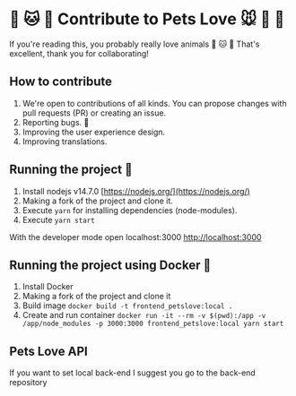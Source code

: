 # 🐶 🐱 🦊 Contribute to Pets Love 🐭 🐹 🐰

If you're reading this, you probably really love animals 🐶 🐱 🦊
That's excellent, thank you for collaborating!

## How to contribute

1. We're open to contributions of all kinds. You can propose changes with pull requests (PR) or creating an issue.
2. Reporting bugs. 🐛
3. Improving the user experience design.
4. Improving translations.

## Running the project 🚀

1. Install nodejs v14.7.0 [https://nodejs.org/](https://nodejs.org/)
2. Making a fork of the project and clone it.
3. Execute `yarn` for installing dependencies (node-modules).
4. Execute `yarn start`

With the developer mode open localhost:3000 [http://localhost:3000](http://localhost:3000)

## Running the project using Docker 🐳

1. Install Docker
2. Making a fork of the project and clone it
3. Build image `docker build -t frontend_petslove:local .`
4. Create and run container `docker run -it --rm -v $(pwd):/app -v /app/node_modules -p 3000:3000 frontend_petslove:local yarn start`

## Pets Love API

If you want to set local back-end I suggest you go to the back-end repository
